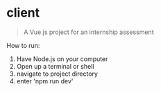 # client

> A Vue.js project for an internship assessment

How to run:

1. Have Node.js on your computer
2. Open up a terminal or shell
3. navigate to project directory
4. enter 'npm run dev'